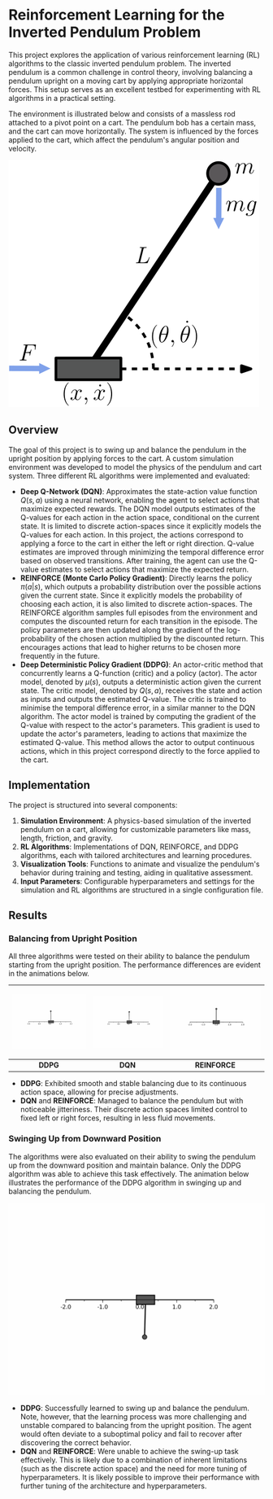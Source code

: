 # Reinforcement Learning for the Inverted Pendulum Problem

This project explores the application of various reinforcement learning (RL) algorithms to the classic inverted pendulum problem. The inverted pendulum is a common challenge in control theory, involving balancing a pendulum upright on a moving cart by applying appropriate horizontal forces. This setup serves as an excellent testbed for experimenting with RL algorithms in a practical setting.

The environment is illustrated below and consists of a massless rod attached to a pivot point on a cart. The pendulum bob has a certain mass, and the cart can move horizontally. The system is influenced by the forces applied to the cart, which affect the pendulum's angular position and velocity.

![Pendulum Illustration](./figures/PendulumFig.svg)

## Overview

The goal of this project is to swing up and balance the pendulum in the upright position by applying forces to the cart. A custom simulation environment was developed to model the physics of the pendulum and cart system. Three different RL algorithms were implemented and evaluated:

- **Deep Q-Network (DQN)**: Approximates the state-action value function $Q(s, a)$ using a neural network, enabling the agent to select actions that maximize expected rewards. The DQN model outputs estimates of the Q-values for each action in the action space, conditional on the current state. It is limited to discrete action-spaces since it explicitly models the Q-values for each action. In this project, the actions correspond to applying a force to the cart in either the left or right direction. Q-value estimates are improved through minimizing the temporal difference error based on observed transitions. After training, the agent can use the Q-value estimates to select actions that maximize the expected return.
- **REINFORCE (Monte Carlo Policy Gradient)**: Directly learns the policy $\pi(a | s)$, which outputs a probability distribution over the possible actions given the current state. Since it explicitly models the probability of choosing each action, it is also limited to discrete action-spaces. The REINFORCE algorithm samples full episodes from the environment and computes the discounted return for each transition in the episode. The policy parameters are then updated along the gradient of the log-probability of the chosen action multiplied by the discounted return. This encourages actions that lead to higher returns to be chosen more frequently in the future.
- **Deep Deterministic Policy Gradient (DDPG)**: An actor-critic method that concurrently learns a Q-function (critic) and a policy (actor). The actor model, denoted by $\mu(s)$, outputs a deterministic action given the current state. The critic model, denoted by $Q(s, a)$, receives the state and action as inputs and outputs the estimated Q-value. The critic is trained to minimise the temporal difference error, in a similar manner to the DQN algorithm. The actor model is trained by computing the gradient of the Q-value with respect to the actor's parameters. This gradient is used to update the actor's parameters, leading to actions that maximize the estimated Q-value. This method allows the actor to output continuous actions, which in this project correspond directly to the force applied to the cart.


## Implementation

The project is structured into several components:

1. **Simulation Environment**: A physics-based simulation of the inverted pendulum on a cart, allowing for customizable parameters like mass, length, friction, and gravity.
2. **RL Algorithms**: Implementations of DQN, REINFORCE, and DDPG algorithms, each with tailored architectures and learning procedures.
3. **Visualization Tools**: Functions to animate and visualize the pendulum's behavior during training and testing, aiding in qualitative assessment.
4. **Input Parameters**: Configurable hyperparameters and settings for the simulation and RL algorithms are structured in a single configuration file.

## Results

### Balancing from Upright Position

All three algorithms were tested on their ability to balance the pendulum starting from the upright position. The performance differences are evident in the animations below.

| ![DDPG Balancing](./figures/animation_DDPG_up_good.gif) | ![DQN Balancing](./figures/animation_DQN_up_good.gif) | ![REINFORCE Balancing](./figures/animation_REINFORCE_up_good.gif) |
|:---:|:---:|:---:|
| **DDPG** | **DQN** | **REINFORCE** |

- **DDPG**: Exhibited smooth and stable balancing due to its continuous action space, allowing for precise adjustments.
- **DQN** and **REINFORCE**: Managed to balance the pendulum but with noticeable jitteriness. Their discrete action spaces limited control to fixed left or right forces, resulting in less fluid movements.

### Swinging Up from Downward Position

The algorithms were also evaluated on their ability to swing the pendulum up from the downward position and maintain balance. Only the DDPG algorithm was able to achieve this task effectively. The animation below illustrates the performance of the DDPG algorithm in swinging up and balancing the pendulum.

![DDPG Swing-Up](./figures/animation_DDPG_swingUp_best.gif)

- **DDPG**: Successfully learned to swing up and balance the pendulum. Note, however, that the learning process was more challenging and unstable compared to balancing from the upright position. The agent would often deviate to a suboptimal policy and fail to recover after discovering the correct behavior.
- **DQN** and **REINFORCE**: Were unable to achieve the swing-up task effectively. This is likely due to a combination of inherent limitations (such as the discrete action space) and the need for more tuning of hyperparameters. It is likely possible to improve their performance with further tuning of the architecture and hyperparameters.



